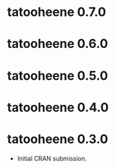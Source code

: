 # tatooheene 0.7.0

# tatooheene 0.6.0

# tatooheene 0.5.0

# tatooheene 0.4.0

# tatooheene 0.3.0

* Initial CRAN submission.
